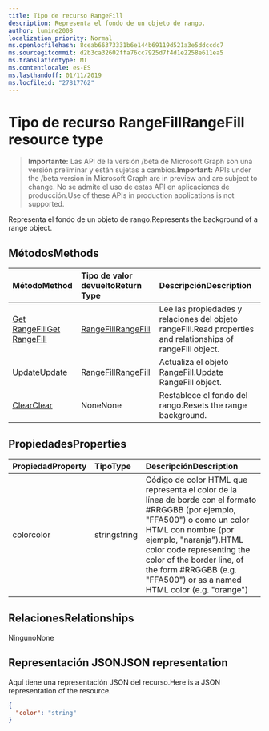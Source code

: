 ```yaml
---
title: Tipo de recurso RangeFill
description: Representa el fondo de un objeto de rango.
author: lumine2008
localization_priority: Normal
ms.openlocfilehash: 8ceab66373331b6e144b69119d521a3e5ddccdc7
ms.sourcegitcommit: d2b3ca32602ffa76cc7925d7f4d1e2258e611ea5
ms.translationtype: MT
ms.contentlocale: es-ES
ms.lasthandoff: 01/11/2019
ms.locfileid: "27817762"
---
```

# <a name="rangefill-resource-type"></a><span data-ttu-id="c3a2c-103">Tipo de recurso RangeFill</span><span class="sxs-lookup"><span data-stu-id="c3a2c-103">RangeFill resource type</span></span>

> <span data-ttu-id="c3a2c-104">**Importante:** Las API de la versión /beta de Microsoft Graph son una versión preliminar y están sujetas a cambios.</span><span class="sxs-lookup"><span data-stu-id="c3a2c-104">**Important:** APIs under the /beta version in Microsoft Graph are in preview and are subject to change.</span></span> <span data-ttu-id="c3a2c-105">No se admite el uso de estas API en aplicaciones de producción.</span><span class="sxs-lookup"><span data-stu-id="c3a2c-105">Use of these APIs in production applications is not supported.</span></span>

<span data-ttu-id="c3a2c-106">Representa el fondo de un objeto de rango.</span><span class="sxs-lookup"><span data-stu-id="c3a2c-106">Represents the background of a range object.</span></span>


## <a name="methods"></a><span data-ttu-id="c3a2c-107">Métodos</span><span class="sxs-lookup"><span data-stu-id="c3a2c-107">Methods</span></span>

| <span data-ttu-id="c3a2c-108">Método</span><span class="sxs-lookup"><span data-stu-id="c3a2c-108">Method</span></span>           | <span data-ttu-id="c3a2c-109">Tipo de valor devuelto</span><span class="sxs-lookup"><span data-stu-id="c3a2c-109">Return Type</span></span>    |<span data-ttu-id="c3a2c-110">Descripción</span><span class="sxs-lookup"><span data-stu-id="c3a2c-110">Description</span></span>|
|:---------------|:--------|:----------|
|[<span data-ttu-id="c3a2c-111">Get RangeFill</span><span class="sxs-lookup"><span data-stu-id="c3a2c-111">Get RangeFill</span></span>](../api/rangefill-get.md) | [<span data-ttu-id="c3a2c-112">RangeFill</span><span class="sxs-lookup"><span data-stu-id="c3a2c-112">RangeFill</span></span>](rangefill.md) |<span data-ttu-id="c3a2c-113">Lee las propiedades y relaciones del objeto rangeFill.</span><span class="sxs-lookup"><span data-stu-id="c3a2c-113">Read properties and relationships of rangeFill object.</span></span>|
|[<span data-ttu-id="c3a2c-114">Update</span><span class="sxs-lookup"><span data-stu-id="c3a2c-114">Update</span></span>](../api/rangefill-update.md) | [<span data-ttu-id="c3a2c-115">RangeFill</span><span class="sxs-lookup"><span data-stu-id="c3a2c-115">RangeFill</span></span>](rangefill.md)   |<span data-ttu-id="c3a2c-116">Actualiza el objeto RangeFill.</span><span class="sxs-lookup"><span data-stu-id="c3a2c-116">Update RangeFill object.</span></span> |
|[<span data-ttu-id="c3a2c-117">Clear</span><span class="sxs-lookup"><span data-stu-id="c3a2c-117">Clear</span></span>](../api/rangefill-clear.md)|<span data-ttu-id="c3a2c-118">None</span><span class="sxs-lookup"><span data-stu-id="c3a2c-118">None</span></span>|<span data-ttu-id="c3a2c-119">Restablece el fondo del rango.</span><span class="sxs-lookup"><span data-stu-id="c3a2c-119">Resets the range background.</span></span>|

## <a name="properties"></a><span data-ttu-id="c3a2c-120">Propiedades</span><span class="sxs-lookup"><span data-stu-id="c3a2c-120">Properties</span></span>
| <span data-ttu-id="c3a2c-121">Propiedad</span><span class="sxs-lookup"><span data-stu-id="c3a2c-121">Property</span></span>     | <span data-ttu-id="c3a2c-122">Tipo</span><span class="sxs-lookup"><span data-stu-id="c3a2c-122">Type</span></span>   |<span data-ttu-id="c3a2c-123">Descripción</span><span class="sxs-lookup"><span data-stu-id="c3a2c-123">Description</span></span>|
|:---------------|:--------|:----------|
|<span data-ttu-id="c3a2c-124">color</span><span class="sxs-lookup"><span data-stu-id="c3a2c-124">color</span></span>|<span data-ttu-id="c3a2c-125">string</span><span class="sxs-lookup"><span data-stu-id="c3a2c-125">string</span></span>|<span data-ttu-id="c3a2c-126">Código de color HTML que representa el color de la línea de borde con el formato #RRGGBB (por ejemplo, "FFA500") o como un color HTML con nombre (por ejemplo, "naranja").</span><span class="sxs-lookup"><span data-stu-id="c3a2c-126">HTML color code representing the color of the border line, of the form #RRGGBB (e.g. "FFA500") or as a named HTML color (e.g. "orange")</span></span>|

## <a name="relationships"></a><span data-ttu-id="c3a2c-127">Relaciones</span><span class="sxs-lookup"><span data-stu-id="c3a2c-127">Relationships</span></span>
<span data-ttu-id="c3a2c-128">Ninguno</span><span class="sxs-lookup"><span data-stu-id="c3a2c-128">None</span></span>


## <a name="json-representation"></a><span data-ttu-id="c3a2c-129">Representación JSON</span><span class="sxs-lookup"><span data-stu-id="c3a2c-129">JSON representation</span></span>

<span data-ttu-id="c3a2c-130">Aquí tiene una representación JSON del recurso.</span><span class="sxs-lookup"><span data-stu-id="c3a2c-130">Here is a JSON representation of the resource.</span></span>

<!-- {
  "blockType": "resource",
  "optionalProperties": [

  ],
  "@odata.type": "microsoft.graph.rangeFill"
}-->

```json
{
  "color": "string"
}

```

<!-- uuid: 8fcb5dbc-d5aa-4681-8e31-b001d5168d79
2015-10-25 14:57:30 UTC -->
<!-- {
  "type": "#page.annotation",
  "description": "RangeFill resource",
  "keywords": "",
  "section": "documentation",
  "tocPath": ""
}-->
